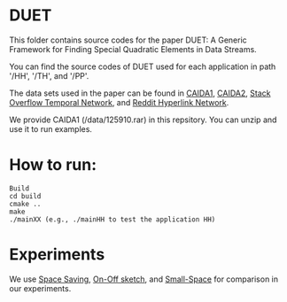 # DUET

This folder contains source codes for the paper DUET: A Generic Framework for Finding Special Quadratic Elements in Data Streams.

You can find the source codes of DUET used for each application in path '/HH', '/TH', and '/PP'. 

The data sets used in the paper can be found in [CAIDA1](https://www.caida.org/data/passive/passive_2016_dataset.xml), [CAIDA2](https://www.caida.org/data/passive/passive_2016_dataset.xml), [Stack Overflow Temporal Network](http://snap.stanford.edu/data/sx-stackoverflow.html), and [Reddit Hyperlink Network](http://snap.stanford.edu/data/soc-RedditHyperlinks.html).

We provide CAIDA1 (/data/125910.rar) in this repsitory. You can unzip and use it to run examples. 

# How to run:
    Build
    cd build
    cmake ..
    make
    ./mainXX (e.g., ./mainHH to test the application HH)


# Experiments

We use [Space Saving](https://github.com/papergitkeeper/heavy-keeper-project), [On-Off sketch](https://github.com/Sketch-Data-Stream/On-Off-Sketch), and [Small-Space](https://github.com/Sketch-Data-Stream/On-Off-Sketch/tree/master/FPI) for comparison in our experiments.
